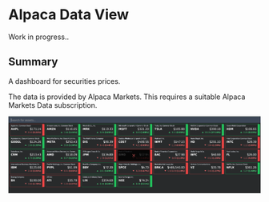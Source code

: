 # Alpaca Data View

Work in progress..

## Summary

A dashboard for securities prices.

The data is provided by Alpaca Markets.  This requires a suitable Alpaca Markets Data subscription.

![image](./_docs/dashboard.png)
